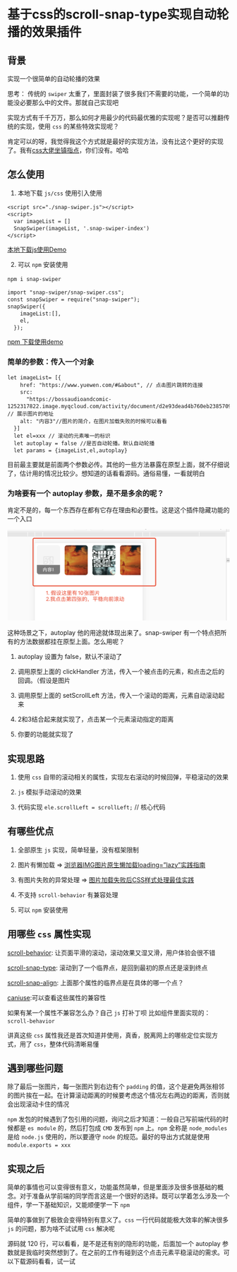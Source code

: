 # 基于css的scroll-snap-type实现自动轮播的效果插件
## 背景
实现一个很简单的自动轮播的效果

思考： 传统的 `swiper` 太重了，里面封装了很多我们不需要的功能，一个简单的功能没必要那么中的文件。那就自己实现吧

实现方式有千千万万，那么如何才用最少的代码最优雅的实现呢？是否可以推翻传统的实现，使用 `css` 的某些特效实现呢？

肯定可以的呀，我觉得我这个方式就是最好的实现方法，没有比这个更好的实现了。我有[css大佬坐镇指点](https://www.zhangxinxu.com/)，你们没有。哈哈

## 怎么使用

1. 本地下载 `js/css` 使用引入使用

```
<script src="./snap-swiper.js"></script>
<script>
  var imageList = []
  SnapSwiper(imageList, '.snap-swiper-index')
</script>
```

[本地下载js使用Demo](https://jsbin.com/zezureg/6/edit?html,css,js,output)

2. 可以 `npm` 安装使用

`npm i snap-swiper`

```
import "snap-swiper/snap-swiper.css";
const snapSwiper = require("snap-swiper");
snapSwiper({
    imageList:[],
    el,
  });
```

[npm 下载使用demo](https://codesandbox.io/s/gifted-ives-zco4l?file=/index.html)

### 简单的参数：传入一个对象

```
let imageList= [{
    href: "https://www.yuewen.com/#&about", // 点击图片跳转的连接
    src:
      "https://bossaudioandcomic-1252317822.image.myqcloud.com/activity/document/d2e93dead4b760eb2385709f42f3aec7.jpg", // 展示图片的地址
    alt: "内容3"//图片的简介，在图片加载失败的时候可以看看
  }]
  let el=xxx // 滚动的元素唯一的标识
  let autoplay = false //是否自动轮播。默认自动轮播
  let params = {imageList,el,autoplay}
```
目前最主要就是前面两个参数必传。其他的一些方法暴露在原型上面，就不仔细说了，估计用的情况比较少。想知道的话看看源码。通俗易懂，一看就明白

### 为啥要有一个 autoplay 参数，是不是多余的呢？

肯定不是的，每一个东西存在都有它存在理由和必要性。这是这个插件隐藏功能的一个入口

<img src="./WeChat599ddec18afcc0faa1a4b0b427a415c0.png">

这种场景之下，autoplay 他的用途就体现出来了。snap-swiper 有一个特点把所有的方法数据都挂在原型上面。怎么用呢？

1. autoplay 设置为 false，默认不滚动了

2. 调用原型上面的 clickHandler 方法，传入一个被点击的元素，和点击之后的回调。（假设是图片

3. 调用原型上面的 setScrollLeft 方法，传入一个滚动的距离，元素自动滚动起来

4. 2和3结合起来就实现了，点击某一个元素滚动指定的距离

5. 你要的功能就实现了

## 实现思路

1. 使用 `css` 自带的滚动相关的属性，实现左右滚动的时候回弹，平稳滚动的效果

2. `js` 模拟手动滚动的效果 

3. 代码实现 `ele.scrollLeft = scrollLeft;` // 核心代码


## 有哪些优点

1. 全部原生 `js` 实现，简单轻量，没有框架限制

2. 图片有懒加载 => [浏览器IMG图片原生懒加载loading=”lazy”实践指南](https://www.zhangxinxu.com/wordpress/2019/09/native-img-loading-lazy/)

3. 有图片失败的异常处理 => [图片加载失败后CSS样式处理最佳实践](https://www.zhangxinxu.com/wordpress/2020/10/css-style-image-load-fail/)

4. 不支持 `scroll-behavior` 有兼容处理

5. 可以 `npm` 安装使用

## 用哪些 `css` 属性实现

[scroll-behavior](https://developer.mozilla.org/en-US/docs/Web/CSS/scroll-behavior): 让页面平滑的滚动，滚动效果又湿又滑，用户体验会很不错

[scroll-snap-type](https://developer.mozilla.org/en-US/docs/Web/CSS/scroll-snap-type): 滚动到了一个临界点，是回到最初的原点还是滚到终点

[scroll-snap-align](https://developer.mozilla.org/en-US/docs/Web/CSS/scroll-snap-align): 上面那个属性的临界点是在具体的哪一个点？

[caniuse](https://caniuse.com/):可以查看这些属性的兼容性

如果有某一个属性不兼容怎么办？自己 `js` 打补丁呗 比如组件里面实现的：`scroll-behavior`

讲真这些 `css` 属性我还是首次知道并使用，真香，脱离网上的哪些定位实现方式，用了 `css`，整体代码清晰易懂

## 遇到哪些问题

除了最后一张图片，每一张图片到右边有个 `padding` 的值，这个是避免两张相邻的图片挨在一起。在计算滚动距离的时候要考虑这个情况左右两边的距离，否则就会出现滚动卡住的情况

`npm` 发包的时候遇到了包引用的问题，询问之后才知道：一般自己写前端代码的时候都是 `es module` 的，然后打包成 `CMD` 发布到 `npm` 上。`npm` 全称是 `node_modules` 是给 `node.js` 使用的，所以要遵守 `node` 的规范。最好的导出方式就是使用 `module.exports = xxx `

## 实现之后

简单的事情也可以变得很有意义，功能虽然简单，但是里面涉及很多很基础的概念。对于准备从学前端的同学而言这是一个很好的选择。既可以学着怎么涉及一个组件，学一下基础知识，又能顺便学一下 `npm`

简单的事做到了极致会变得特别有意义了。`css` 一行代码就能极大效率的解决很多 `js` 的问题，那为啥不试试用 `css` 解决呢

源码就 120 行，可以看看，是不是还有别的隐形的功能，后面加一个 autoplay 参数就是我临时突然想到了。在之前的工作有碰到这个点击元素平稳滚动的需求。可以下载源码看看，试一试











